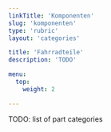 ```yaml
---
linkTitle: 'Komponenten'
slug: 'komponenten'
type: 'rubric'
layout: 'categories'

title: 'Fahrradteile'
description: 'TODO'

menu:
  top:
    weight: 2

---
```


TODO: list of part categories
